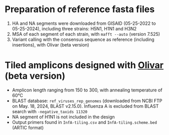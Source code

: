 # Preparation of reference fasta files
1. HA and NA segments were downloaded from GISAID (05-25-2022 to 05-25-2024), including three strains: H5N1, H1N1 and H3N2
2. MSA of each segment of each strain, with `mafft --auto` (version 7.525)
3. Variant calling with the consensus sequence as reference (including insertions), with Olivar (beta version)

# Tiled amplicons designed with [Olivar](https://github.com/treangenlab/Olivar) (beta version)
 - Amplicon length ranging from 150 to 300, with annealing temperature of 60&deg;C
 - BLAST database: `ref_viruses_rep_genomes` (downloaded from NCBI FTP on May. 18, 2024, BLAST v2.15.0). Influenza A is excluded from BLAST search with `-negative_taxids 11320`
 - NA segment of H1N1 is not included in the design
 - Output primers found in `InfA-tiling.csv` and `InfA-tiling.scheme.bed` (ARTIC format)

